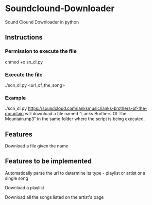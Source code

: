 # Soundclound-Downloader
Sound Clound Downloader in python
## Instructions
### Permission to execute the file
chmod +x sn_dl.py
### Execute the file
./scn_dl.py <url_of_the_song>
### Example
./scn_dl.py https://soundcloud.com/lanksmusic/lanks-brothers-of-the-mountain will download a file named "Lanks Brothers Of The Mountain.mp3" in the same folder where the script is being executed.
## Features
Download a file given the name
## Features to be implemented
Automatically parse the url to determine its type - playlist or artist or a single song

Download a playlist

Download all the songs listed on the artist's page
